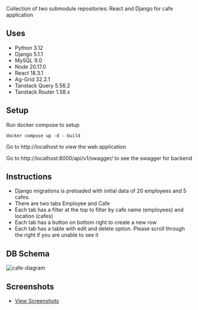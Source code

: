 Collection of two submodule repositories: React and Django for cafe application

## Uses
- Python 3.12
- Django 5.1.1
- MySQL 9.0
- Node 20.17.0
- React 18.3.1
- Ag-Grid 32.2.1
- Tanstack Query 5.56.2
- Tanstack Router 1.58.x

## Setup

Run docker compose to setup
```
docker compose up -d --build
```

Go to http://localhost to view the web application

Go to http://localhost:8000/api/v1/swagger/ to see the swagger for backend

## Instructions
- Django migrations is preloaded with initial data of 20 employees and 5 cafes.
- There are two tabs Employee and Cafe
- Each tab has a filter at the top to filter by cafe name (employees) and location (cafes)
- Each tab has a button on bottom right to create a new row
- Each tab has a table with edit and delete option. Please scroll through the right if you are unable to see it

## DB Schema
![cafe-diagram](https://github.com/user-attachments/assets/7df0805a-5302-44d0-b614-7fb30d152375)

## Screenshots
* [View Screenshots](screenshot.md)



